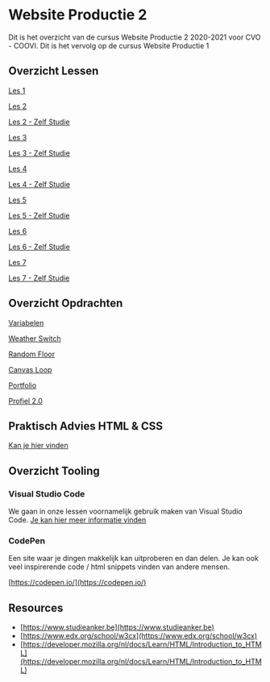 # Website Productie 2

Dit is het overzicht van de cursus Website Productie 2 2020-2021 voor CVO - COOVI.
Dit is het vervolg op de cursus Website Productie 1

## Overzicht Lessen

[Les 1](./les_01)

[Les 2](./les_02)

[Les 2 - Zelf Studie](./les_02_selfstudy)

[Les 3](./les_03)

[Les 3 - Zelf Studie](./les_03_selfstudy)

[Les 4](./les_04)

[Les 4 - Zelf Studie](./les_04_selfstudy)

[Les 5](./les_05)

[Les 5 - Zelf Studie](./les_05_selfstudy)

[Les 6](./les_06)

[Les 6 - Zelf Studie](./les_06_selfstudy)

[Les 7](./les_07)

[Les 7 - Zelf Studie](./les_07_selfstudy)

## Overzicht Opdrachten

[Variabelen](./opdracht-variabelen) 

[Weather Switch](./opdracht-weather) 

[Random Floor](./opdracht-random-floor) 

[Canvas Loop](./opdracht-canvasloop) 

[Portfolio](./opdracht-portfolio-2) 

[Profiel 2.0](./opdracht-profiel-2) 

## Praktisch Advies HTML & CSS

[Kan je hier vinden](./praktisch-advies)

## Overzicht Tooling

### Visual Studio Code

We gaan in onze lessen voornamelijk gebruik maken van Visual Studio Code. [Je kan hier meer informatie vinden](visual-code-extensions.md)

### CodePen
Een site waar je dingen makkelijk kan uitproberen en dan delen. Je kan ook veel inspirerende code / html snippets vinden van andere mensen.

[https://codepen.io/](https://codepen.io/)

## Resources
- [https://www.studieanker.be](https://www.studieanker.be)
- [https://www.edx.org/school/w3cx](https://www.edx.org/school/w3cx)
- [https://developer.mozilla.org/nl/docs/Learn/HTML/Introduction_to_HTML](https://developer.mozilla.org/nl/docs/Learn/HTML/Introduction_to_HTML)
